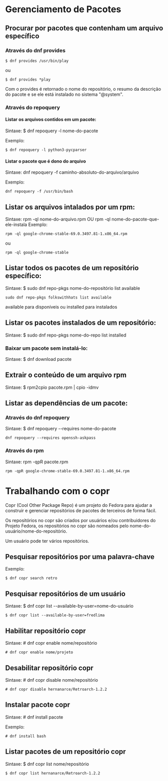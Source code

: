 # Gerenciamento de Pacotes
## Procurar por pacotes que contenham um arquivo específico

### Através do dnf provides
```
$ dnf provides /usr/bin/play
```
ou
```
$ dnf provides *play
```

Com o provides é retornado o nome do repositório, o resumo da descrição do pacote e se ele está instalado no sistema "@system".

### Através do repoquery

#### Listar os arquivos contidos em um pacote:
Sintaxe: $ dnf repoquery -l nome-do-pacote

Exemplo:
```
$ dnf repoquery -l python3-pycparser
```

#### Listar o pacote que é dono do arquivo
Sintaxe: dnf repoquery -f caminho-absoluto-do-arquivo/arquivo

Exemplo:
```
dnf repoquery -f /usr/bin/bash
```

## Listar os arquivos intalados por um rpm:
Sintaxe: rpm -ql nome-do-arquivo.rpm OU rpm -ql nome-do-pacote-que-ele-instala
Exemplo:
```
rpm -ql google-chrome-stable-69.0.3497.81-1.x86_64.rpm
```
ou
```
rpm -ql google-chrome-stable
```

## Listar todos os pacotes de um repositório específico:
Sintaxe: $ sudo dnf repo-pkgs nome-do-repositório list available

```
sudo dnf repo-pkgs folkswithhats list available
```

available para disponíveis ou installed para instalados

## Listar os pacotes instalados de um repositório:
Sintaxe: $ sudo dnf repo-pkgs nome-do-repo list installed

### Baixar um pacote sem instalá-lo:
Sintaxe: $ dnf download pacote

## Extrair o conteúdo de um arquivo rpm
Sintaxe: $ rpm2cpio pacote.rpm | cpio -idmv

## Listar as dependências de um pacote:

### Através do dnf repoquery
Sintaxe: $ dnf repoquery --requires nome-do-pacote

```
dnf repoquery --requires openssh-askpass
```

### Através do rpm
Sintaxe: rpm -qpR pacote.rpm

```
rpm -qpR google-chrome-stable-69.0.3497.81-1.x86_64.rpm
```

# Trabalhando com o copr

Copr (Cool Other Package Repo) é um projeto do Fedora para ajudar a construir e gerenciar repositórios de pacotes de terceiros de forma fácil.

Os repositórios no copr são criados por usuários e/ou contribuidores do Projeto Fedora,
os repositórios no copr são nomeados pelo nome-do-usuário/nome-do-repositório.

Um usuário pode ter vários repositórios.


## Pesquisar repositórios por uma palavra-chave
Exemplo:
```
$ dnf copr search retro
```

## Pesquisar repositórios de um usuário
Sintaxe: $ dnf copr list --available-by-user=nome-do-usuário

```
$ dnf copr list --available-by-user=fredlima
```
## Habilitar repositório copr
Sintaxe: # dnf copr enable nome/repositório

```
# dnf copr enable nome/projeto
```
## Desabilitar repositório copr
Sintaxe: # dnf copr disable nome/repositório
```
# dnf copr disable hernanarce/Retroarch-1.2.2
```
## Instalar pacote copr
Sintaxe: # dnf install pacote

Exemplo:
```
# dnf install bash
```

## Listar pacotes de um repositório copr
Sintaxe: $ dnf copr list nome/repositório
```
$ dnf copr list hernanarce/Retroarch-1.2.2
```
